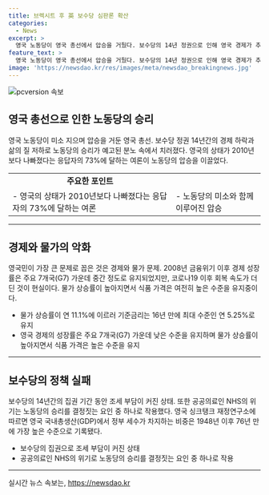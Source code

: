 ```yaml
---
title: 브렉시트 후 英 보수당 심판론 확산
categories:
  - News
excerpt: >
  영국 노동당이 영국 총선에서 압승을 거뒀다. 보수당의 14년 정권으로 인해 영국 경제가 추락하고 삶의 질이 떨어지자, 노동당의 승리로 보수당에 대한 분노가 표출됐다. 영국은 브렉시트 이후 혼란을 겪고, 코로나19와 우크라이나 전쟁으로 물가 급등과 재정 압박 속에 공공서비스가 악화되며 이주민이 급증했다. 경제와 물가를 가장 큰 고민 삼아온 영국민은 보수당에 대한 심판론을 확산시키며, 수낵 총리의 경제정책에 불만을 표출했다.
feature_text: >
  영국 노동당이 영국 총선에서 압승을 거뒀다. 보수당의 14년 정권으로 인해 영국 경제가 추락하고 삶의 질이 떨어지자, 노동당의 승리로 보수당에 대한 분노가 표출됐다. 영국은 브렉시트 이후 혼란을 겪고, 코로나19와 우크라이나 전쟁으로 물가 급등과 재정 압박 속에 공공서비스가 악화되며 이주민이 급증했다. 경제와 물가를 가장 큰 고민 삼아온 영국민은 보수당에 대한 심판론을 확산시키며, 수낵 총리의 경제정책에 불만을 표출했다.
image: 'https://newsdao.kr/res/images/meta/newsdao_breakingnews.jpg'
---
```


<p><img src="https://newsdao.kr/res/images/meta/newsdao_breakingnews.jpg" alt="pcversion 속보" /></p>

<h2 data-ke-size="size26">영국 총선으로 인한 노동당의 승리</h2>

<p data-ke-size="size16">영국 노동당이 미소 지으며 압승을 거둔 영국 총선. 보수당 정권 14년간의 경제 하락과 삶의 질 저하로 노동당의 승리가 예고된 분노 속에서 치러졌다. 영국의 상태가 2010년보다 나빠졌다는 응답자의 73%에 달하는 여론이 노동당의 압승을 이끌었다.</p>

<table>
  <tr>
    <td style="text-align: center; height: 17px;"><b>주요한 포인트</b></td>
  </tr>
  <tr>
    <td style="text-align: left; height: 17px;">- 영국의 상태가 2010년보다 나빠졌다는 응답자의 73%에 달하는 여론</td>
    <td style="text-align: left; height: 17px;">- 노동당의 미소와 함께 이루어진 압승</td>
  </tr>
</table>

<hr>

<h2 data-ke-size="size26">경제와 물가의 악화</h2>

<p data-ke-size="size16">영국민이 가장 큰 문제로 꼽은 것은 경제와 물가 문제. 2008년 금융위기 이후 경제 성장률은 주요 7개국(G7) 가운데 중간 정도로 유지되었지만, 코로나19 이후 회복 속도가 더딘 것이 현실이다. 물가 상승률이 높아지면서 식품 가격은 여전히 높은 수준을 유지중이다.</p>

<ul>
  <li>물가 상승률이 연 11.1%에 이르러 기준금리는 16년 만에 최대 수준인 연 5.25%로 유지</li>
  <li>영국 경제의 성장률은 주요 7개국(G7) 가운데 낮은 수준을 유지하며 물가 상승률이 높아지면서 식품 가격은 높은 수준을 유지</li>
</ul>

<hr>

<h2 data-ke-size="size26">보수당의 정책 실패</h2>

<p data-ke-size="size16">보수당의 14년간의 집권 기간 동안 조세 부담이 커진 상태. 또한 공공의료인 NHS의 위기는 노동당의 승리를 결정짓는 요인 중 하나로 작용했다. 영국 싱크탱크 재정연구소에 따르면 영국 국내총생산(GDP)에서 정부 세수가 차지하는 비중은 1948년 이후 76년 만에 가장 높은 수준으로 기록됐다.</p>

<ul>
  <li>보수당의 집권으로 조세 부담이 커진 상태</li>
  <li>공공의료인 NHS의 위기로 노동당의 승리를 결정짓는 요인 중 하나로 작용</li>
</ul>

<hr>
실시간 뉴스 속보는, <a href="https://newsdao.kr" rel="dofollow">https://newsdao.kr</a>


